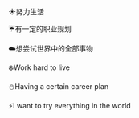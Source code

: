 ☀️努力生活

☔有一定的职业规划

☁️想尝试世界中的全部事物

❄️Work hard to live

⛄Having a certain career plan

⚡I want to try everything in the world

